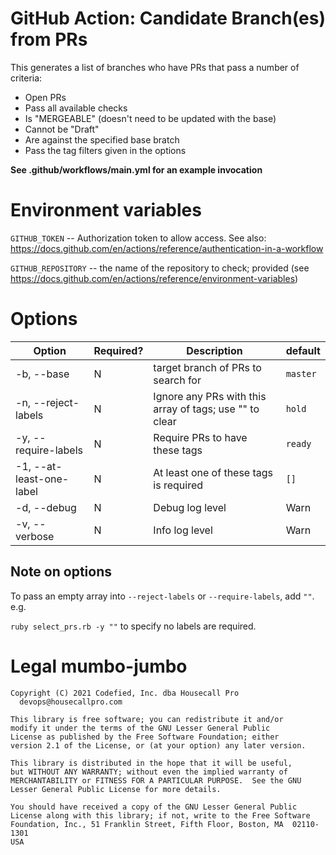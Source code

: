 # GitHub Action: Candidate Branch(es) from PRs

This generates a list of branches who have PRs that pass a number of criteria:
* Open PRs
* Pass all available checks
* Is "MERGEABLE" (doesn't need to be updated with the base)
* Cannot be "Draft"
* Are against the specified base bratch
* Pass the tag filters given in the options

**See .github/workflows/main.yml for an example invocation**

# Environment variables

`GITHUB_TOKEN` -- Authorization token to allow access. See also: https://docs.github.com/en/actions/reference/authentication-in-a-workflow

`GITHUB_REPOSITORY` -- the name of the repository to check; provided (see https://docs.github.com/en/actions/reference/environment-variables)

# Options

| Option               | Required? | Description                                             | default  |
|----------------------|-----------|---------------------------------------------------------|----------|
| -b, --base           | N         | target branch of PRs to search for                      | `master` |
| -n, --reject-labels  | N         | Ignore any PRs with this array of tags; use "" to clear | `hold`   |
| -y, --require-labels | N         | Require PRs to have these tags                          | `ready`  |
| -1, --at-least-one-label | N     | At least one of these tags is required                  | `[]`     |
| -d, --debug          | N         | Debug log level                                         | Warn     |
| -v, --verbose        | N         | Info log level                                          | Warn     |

## Note on options

To pass an empty array into `--reject-labels` or `--require-labels`, add `""`. e.g.

`ruby select_prs.rb -y ""` to specify no labels are required.

# Legal mumbo-jumbo

    Copyright (C) 2021 Codefied, Inc. dba Housecall Pro
	  devops@housecallpro.com

    This library is free software; you can redistribute it and/or
    modify it under the terms of the GNU Lesser General Public
    License as published by the Free Software Foundation; either
    version 2.1 of the License, or (at your option) any later version.

    This library is distributed in the hope that it will be useful,
    but WITHOUT ANY WARRANTY; without even the implied warranty of
    MERCHANTABILITY or FITNESS FOR A PARTICULAR PURPOSE.  See the GNU
    Lesser General Public License for more details.

    You should have received a copy of the GNU Lesser General Public
    License along with this library; if not, write to the Free Software
    Foundation, Inc., 51 Franklin Street, Fifth Floor, Boston, MA  02110-1301
    USA
